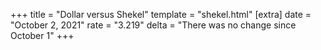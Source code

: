 +++
title = "Dollar versus Shekel"
template = "shekel.html"
[extra]
date = "October  2, 2021"
rate = "3.219"
delta = "There was no change since October  1"
+++
